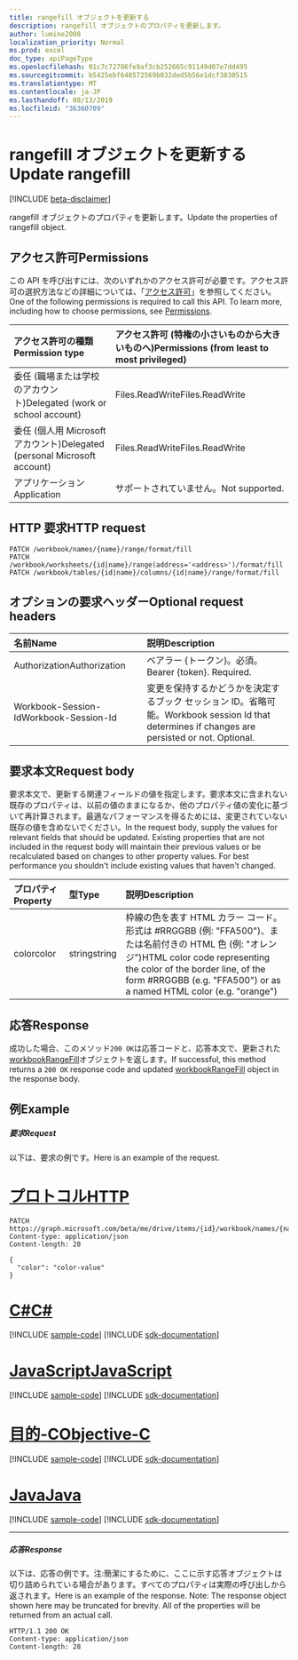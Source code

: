 ```yaml
---
title: rangefill オブジェクトを更新する
description: rangefill オブジェクトのプロパティを更新します。
author: lumine2008
localization_priority: Normal
ms.prod: excel
doc_type: apiPageType
ms.openlocfilehash: 01c7c72786fe9af3cb252665c91149d07e7dd495
ms.sourcegitcommit: b5425ebf648572569b032ded5b56e1dcf3830515
ms.translationtype: MT
ms.contentlocale: ja-JP
ms.lasthandoff: 08/13/2019
ms.locfileid: "36360709"
---
```

# <a name="update-rangefill"></a><span data-ttu-id="92b33-103">rangefill オブジェクトを更新する</span><span class="sxs-lookup"><span data-stu-id="92b33-103">Update rangefill</span></span>

[!INCLUDE [beta-disclaimer](../../includes/beta-disclaimer.md)]

<span data-ttu-id="92b33-104">rangefill オブジェクトのプロパティを更新します。</span><span class="sxs-lookup"><span data-stu-id="92b33-104">Update the properties of rangefill object.</span></span>
## <a name="permissions"></a><span data-ttu-id="92b33-105">アクセス許可</span><span class="sxs-lookup"><span data-stu-id="92b33-105">Permissions</span></span>
<span data-ttu-id="92b33-p101">この API を呼び出すには、次のいずれかのアクセス許可が必要です。アクセス許可の選択方法などの詳細については、「[アクセス許可](/graph/permissions-reference)」を参照してください。</span><span class="sxs-lookup"><span data-stu-id="92b33-p101">One of the following permissions is required to call this API. To learn more, including how to choose permissions, see [Permissions](/graph/permissions-reference).</span></span>

|<span data-ttu-id="92b33-108">アクセス許可の種類</span><span class="sxs-lookup"><span data-stu-id="92b33-108">Permission type</span></span>      | <span data-ttu-id="92b33-109">アクセス許可 (特権の小さいものから大きいものへ)</span><span class="sxs-lookup"><span data-stu-id="92b33-109">Permissions (from least to most privileged)</span></span>              |
|:--------------------|:---------------------------------------------------------|
|<span data-ttu-id="92b33-110">委任 (職場または学校のアカウント)</span><span class="sxs-lookup"><span data-stu-id="92b33-110">Delegated (work or school account)</span></span> | <span data-ttu-id="92b33-111">Files.ReadWrite</span><span class="sxs-lookup"><span data-stu-id="92b33-111">Files.ReadWrite</span></span>    |
|<span data-ttu-id="92b33-112">委任 (個人用 Microsoft アカウント)</span><span class="sxs-lookup"><span data-stu-id="92b33-112">Delegated (personal Microsoft account)</span></span> | <span data-ttu-id="92b33-113">Files.ReadWrite</span><span class="sxs-lookup"><span data-stu-id="92b33-113">Files.ReadWrite</span></span>    |
|<span data-ttu-id="92b33-114">アプリケーション</span><span class="sxs-lookup"><span data-stu-id="92b33-114">Application</span></span> | <span data-ttu-id="92b33-115">サポートされていません。</span><span class="sxs-lookup"><span data-stu-id="92b33-115">Not supported.</span></span> |

## <a name="http-request"></a><span data-ttu-id="92b33-116">HTTP 要求</span><span class="sxs-lookup"><span data-stu-id="92b33-116">HTTP request</span></span>
<!-- { "blockType": "ignored" } -->
```http
PATCH /workbook/names/{name}/range/format/fill
PATCH /workbook/worksheets/{id|name}/range(address='<address>')/format/fill
PATCH /workbook/tables/{id|name}/columns/{id|name}/range/format/fill
```
## <a name="optional-request-headers"></a><span data-ttu-id="92b33-117">オプションの要求ヘッダー</span><span class="sxs-lookup"><span data-stu-id="92b33-117">Optional request headers</span></span>
| <span data-ttu-id="92b33-118">名前</span><span class="sxs-lookup"><span data-stu-id="92b33-118">Name</span></span>       | <span data-ttu-id="92b33-119">説明</span><span class="sxs-lookup"><span data-stu-id="92b33-119">Description</span></span>|
|:-----------|:-----------|
| <span data-ttu-id="92b33-120">Authorization</span><span class="sxs-lookup"><span data-stu-id="92b33-120">Authorization</span></span>  | <span data-ttu-id="92b33-p102">ベアラー {トークン}。必須。</span><span class="sxs-lookup"><span data-stu-id="92b33-p102">Bearer {token}. Required.</span></span> |
| <span data-ttu-id="92b33-123">Workbook-Session-Id</span><span class="sxs-lookup"><span data-stu-id="92b33-123">Workbook-Session-Id</span></span>  | <span data-ttu-id="92b33-p103">変更を保持するかどうかを決定するブック セッション ID。省略可能。</span><span class="sxs-lookup"><span data-stu-id="92b33-p103">Workbook session Id that determines if changes are persisted or not. Optional.</span></span>|

## <a name="request-body"></a><span data-ttu-id="92b33-126">要求本文</span><span class="sxs-lookup"><span data-stu-id="92b33-126">Request body</span></span>
<span data-ttu-id="92b33-p104">要求本文で、更新する関連フィールドの値を指定します。要求本文に含まれない既存のプロパティは、以前の値のままになるか、他のプロパティ値の変化に基づいて再計算されます。最適なパフォーマンスを得るためには、変更されていない既存の値を含めないでください。</span><span class="sxs-lookup"><span data-stu-id="92b33-p104">In the request body, supply the values for relevant fields that should be updated. Existing properties that are not included in the request body will maintain their previous values or be recalculated based on changes to other property values. For best performance you shouldn't include existing values that haven't changed.</span></span>

| <span data-ttu-id="92b33-130">プロパティ</span><span class="sxs-lookup"><span data-stu-id="92b33-130">Property</span></span>     | <span data-ttu-id="92b33-131">型</span><span class="sxs-lookup"><span data-stu-id="92b33-131">Type</span></span>   |<span data-ttu-id="92b33-132">説明</span><span class="sxs-lookup"><span data-stu-id="92b33-132">Description</span></span>|
|:---------------|:--------|:----------|
|<span data-ttu-id="92b33-133">color</span><span class="sxs-lookup"><span data-stu-id="92b33-133">color</span></span>|<span data-ttu-id="92b33-134">string</span><span class="sxs-lookup"><span data-stu-id="92b33-134">string</span></span>|<span data-ttu-id="92b33-135">枠線の色を表す HTML カラー コード。形式は #RRGGBB (例: "FFA500")、または名前付きの HTML 色 (例: "オレンジ")</span><span class="sxs-lookup"><span data-stu-id="92b33-135">HTML color code representing the color of the border line, of the form #RRGGBB (e.g. "FFA500") or as a named HTML color (e.g. "orange")</span></span>|

## <a name="response"></a><span data-ttu-id="92b33-136">応答</span><span class="sxs-lookup"><span data-stu-id="92b33-136">Response</span></span>

<span data-ttu-id="92b33-137">成功した場合、このメソッド`200 OK`は応答コードと、応答本文で、更新された[workbookRangeFill](../resources/workbookrangefill.md)オブジェクトを返します。</span><span class="sxs-lookup"><span data-stu-id="92b33-137">If successful, this method returns a `200 OK` response code and updated [workbookRangeFill](../resources/workbookrangefill.md) object in the response body.</span></span>
## <a name="example"></a><span data-ttu-id="92b33-138">例</span><span class="sxs-lookup"><span data-stu-id="92b33-138">Example</span></span>
##### <a name="request"></a><span data-ttu-id="92b33-139">要求</span><span class="sxs-lookup"><span data-stu-id="92b33-139">Request</span></span>
<span data-ttu-id="92b33-140">以下は、要求の例です。</span><span class="sxs-lookup"><span data-stu-id="92b33-140">Here is an example of the request.</span></span>

# <a name="httptabhttp"></a>[<span data-ttu-id="92b33-141">プロトコル</span><span class="sxs-lookup"><span data-stu-id="92b33-141">HTTP</span></span>](#tab/http)
<!-- {
  "blockType": "request",
  "name": "update_rangefill"
}-->
```http
PATCH https://graph.microsoft.com/beta/me/drive/items/{id}/workbook/names/{name}/range/format/fill
Content-type: application/json
Content-length: 28

{
  "color": "color-value"
}
```
# <a name="ctabcsharp"></a>[<span data-ttu-id="92b33-142">C#</span><span class="sxs-lookup"><span data-stu-id="92b33-142">C#</span></span>](#tab/csharp)
[!INCLUDE [sample-code](../includes/snippets/csharp/update-rangefill-csharp-snippets.md)]
[!INCLUDE [sdk-documentation](../includes/snippets/snippets-sdk-documentation-link.md)]

# <a name="javascripttabjavascript"></a>[<span data-ttu-id="92b33-143">JavaScript</span><span class="sxs-lookup"><span data-stu-id="92b33-143">JavaScript</span></span>](#tab/javascript)
[!INCLUDE [sample-code](../includes/snippets/javascript/update-rangefill-javascript-snippets.md)]
[!INCLUDE [sdk-documentation](../includes/snippets/snippets-sdk-documentation-link.md)]

# <a name="objective-ctabobjc"></a>[<span data-ttu-id="92b33-144">目的-C</span><span class="sxs-lookup"><span data-stu-id="92b33-144">Objective-C</span></span>](#tab/objc)
[!INCLUDE [sample-code](../includes/snippets/objc/update-rangefill-objc-snippets.md)]
[!INCLUDE [sdk-documentation](../includes/snippets/snippets-sdk-documentation-link.md)]

# <a name="javatabjava"></a>[<span data-ttu-id="92b33-145">Java</span><span class="sxs-lookup"><span data-stu-id="92b33-145">Java</span></span>](#tab/java)
[!INCLUDE [sample-code](../includes/snippets/java/update-rangefill-java-snippets.md)]
[!INCLUDE [sdk-documentation](../includes/snippets/snippets-sdk-documentation-link.md)]

---

##### <a name="response"></a><span data-ttu-id="92b33-146">応答</span><span class="sxs-lookup"><span data-stu-id="92b33-146">Response</span></span>
<span data-ttu-id="92b33-p105">以下は、応答の例です。注:簡潔にするために、ここに示す応答オブジェクトは切り詰められている場合があります。すべてのプロパティは実際の呼び出しから返されます。</span><span class="sxs-lookup"><span data-stu-id="92b33-p105">Here is an example of the response. Note: The response object shown here may be truncated for brevity. All of the properties will be returned from an actual call.</span></span>
<!-- {
  "blockType": "response",
  "truncated": true,
  "@odata.type": "microsoft.graph.rangeFill"
} -->
```http
HTTP/1.1 200 OK
Content-type: application/json
Content-length: 28

```

<!-- uuid: 8fcb5dbc-d5aa-4681-8e31-b001d5168d79
2015-10-25 14:57:30 UTC -->
<!--
{
  "type": "#page.annotation",
  "description": "Update rangefill",
  "keywords": "",
  "section": "documentation",
  "tocPath": "",
  "suppressions": [
  ]
}
-->
